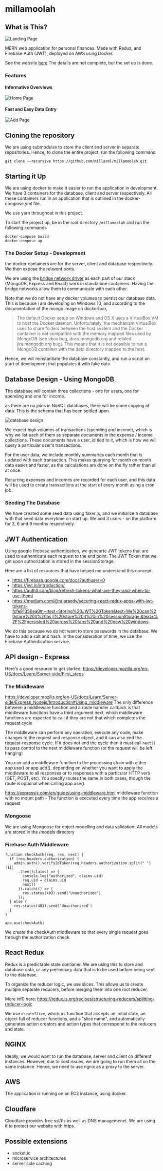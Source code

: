 # millamoolah

## What is This?

![Landing Page](./landing.gif)

MERN web application for personal finances. Made with Redux, and Firebase Auth (JWT), deployed on AWS using Docker.

See the website [here](https://www.millamoolah.com) The details are not complete, but the set up is done.

### Features

#### Informative Overviews
![Home Page](./home.gif)

#### Fast and Easy Data Entry
![Add Page](./add.gif)

## Cloning the repository
We are using submodules to store the client and server in separate repositories. Hence, to clone the entire project, run the following command
```
git clone --recursive https://github.com/millasml/millamoolah.git
```

## Starting it Up
We are using docker to make it easier to run the application in development. We have 3 containers for the database, client and server respectively. All these containers run in an application that is outlined in the docker-compose.yml file.

We use yarn throughout in this project.

To start the project up, be in the root directory `/millamoolah` and run the following commands

```
docker-compose build
docker-compose up
```

### The Docker Setup - Development
the docker containers are for the server, client and database respectively. We then expose the relavent ports.

We are using the [bridge network driver](https://docs.docker.com/network/bridge/) as each part of our stack (MongoDB, Express and React) work in standalone containers. Having the bridge networks allow them to communicate with each other. 

Note that we do not have any docker volumes to persist our database data. This is because I am developing on Windows 10, and according to the documentation of the mongo image on dockerhub,

> The default Docker setup on Windows and OS X uses a VirtualBox VM to host the Docker daemon. Unfortunately, the mechanism VirtualBox uses to share folders between the host system and the Docker container is not compatible with the memory mapped files used by MongoDB (see vbox bug, docs.mongodb.org and related jira.mongodb.org bug). This means that it is not possible to run a MongoDB container with the data directory mapped to the host.

Hence, we will reinstantiate the database constantly, and run a script on start of development that populates it with fake data. 

## Database Design - Using MongoDB
The database will contain three collections - one for users, one for spending and one for income.

as there are no joins in NoSQL databases, there will be some copying of data. This is the schema that has been settled upon.

![database design](./database.png)

We expect high volumes of transactions (spending and income), which is why we list each of them as separate documents in the expense / income collections. These documents have a user_id tied to it, which is how we will query a particular user's transactions.

For the user data, we include monthly summaries each month that is updated with each transaction. This makes querying for month on month data easier and faster, as the calculations are done on the fly rather than all at once.

Recurring expenses and incomes are recorded for each user, and this data will be used to create transactions at the start of every month using a cron job.

### Seeding The Database
We have created some seed data using faker.js, and we initialize a database with that seed data everytime on start up. We add 3 users - on the platform for 3, 6 and 9 months respectively.


## JWT Authentication
Using google firebase authentication, we genearte JWT tokens that are used to authenticate each request to the end point. The JWT Token that we get upon authorization is stored in the sessionStorage.

Here are a list of resources that have helped me understand this concept.
* https://firebase.google.com/docs?authuser=0
* https://jwt.io/introduction/
* https://auth0.com/blog/refresh-tokens-what-are-they-and-when-to-use-them/
* https://medium.com/@rajaraodv/securing-react-redux-apps-with-jwt-tokens-fcfe81356ea0#:~:text=Storing%20JWT%20Token&text=We%20can%20store%20it%20as,ll%20store%20it%20in%20sessionStorage.&text=%2F%2Fpersisted%20across%20tabs%20and%20new%20windows.


We do this because we do not want to store passwords in the database. We have to add a salt and hash. In the consideration of time, we use the Firebase Authentication service.

## API design - Express

Here's a good resource to get started:
https://developer.mozilla.org/en-US/docs/Learn/Server-side/First_steps

### The Middleware
https://developer.mozilla.org/en-US/docs/Learn/Server-side/Express_Nodejs/Introduction#Using_middleware
The only difference between a middleware function and a route handler callback is that middleware functions have a third argument next, which middleware functions are expected to call if they are not that which completes the request cycle

The middleware can perform any operation, execute any code, make changes to the request and response object, and it can also end the request-response cycle. If it does not end the cycle then it must call `next()` to pass control to the next middleware function (or the request will be left hanging)

You can add a middleware function to the processing chain with either app.use() or app.add(), depending on whether you want to apply the middleware to all responses or to responses with a particular HTTP verb (GET, POST, etc). You specify routes the same in both cases, though the route is optional when calling app.use().

https://expressjs.com/en/guide/using-middleware.html
middleware function with no mount path - The function is executed every time the app receives a request

### Mongoose
We are using Mongoose for object modelling and data validation. All models are stored in the /models directory

### Firebase Auth Middleware
```
function checkAuth(req, res, next) {
  if (req.headers.authorization) {
    admin.auth().verifyIdToken(req.headers.authorization.split(" ")[1])
      .then((claims) => {
        console.log("authorized", claims.uid)
        req.uid = claims.uid
        next()
      }).catch(() => {
        res.status(403).send('Unauthorized')
      });
  } else {
    res.status(403).send('Unauthorized')
  }
}

app.use(checkAuth)
```
We create the checkAuth middleware so that every single request goes through the authorization check.


## React Redux
Redux is a predictable state contianer. We are using this to store and database data, or any preliminary data that is to be used before being sent to the database.

To organize the reducer logic, we use slices. This allows us to create multiple separate reducers, before merging them into one root reducer.

More inf0 here: https://redux.js.org/recipes/structuring-reducers/splitting-reducer-logic

We use `createSlice`, which us function that accepts an initial state, an object full of reducer functions, and a "slice name", and automatically generates action creators and action types that correspond to the reducers and state.

## NGINX
Ideally, we would want to run the database, server and client on different instances. However, due to cost issues, we are going to run them all on the same instance. Hence, we need to use ngnix as a proxy to the server.

## AWS
The application is running on an EC2 instance, using docker.

## Cloudfare
Cloudfare provides free ssl/tls as well as DNS managemenet. We are using it to protect our website with https.


## Possible extensions
* socket.io
* microservice architectures
* server side caching
